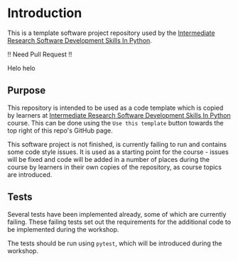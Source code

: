 # Introduction

This is a template software project repository used by the [Intermediate Research Software Development Skills In Python](https://github.com/carpentries-incubator/python-intermediate-development).

!! Need Pull Request !!

Helo helo

## Purpose

This repository is intended to be used as a code template which is copied by learners at [Intermediate Research Software Development Skills In Python](https://github.com/carpentries-incubator/python-intermediate-development) course.
This can be done using the `Use this template` button towards the top right of this repo's GitHub page.

This software project is not finished, is currently failing to run and contains some code style issues. It is used as a starting point for the course - issues will be fixed and code will be added in a number of places during the course by learners in their own copies of the repository, as course topics are introduced.

## Tests

Several tests have been implemented already, some of which are currently failing.
These failing tests set out the requirements for the additional code to be implemented during the workshop.

The tests should be run using `pytest`, which will be introduced during the workshop.
